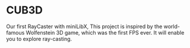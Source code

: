 # CUB3D
Our  first RayCaster with miniLibX, This project is inspired by the world-famous Wolfenstein 3D game, which was the first FPS ever. It will enable you to explore ray-casting.
